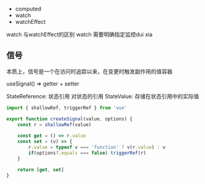 + computed
+ watch
+ watchEffect

watch 与watchEffect的区别
watch 需要明确指定监控dui xia



## 信号


本质上，信号是一个在访问时追踪以来，在变更时触发副作用的值容器

useSignal() => getter + setter


StateReference: 状态引用 对状态的引用
StateValue: 存储在状态引用中的实际值


```js
import { shallowRef, triggerRef } from 'vue'

export function createSignal(value, options) {
	const r = shallowRef(value)
	
	const get = () => r.value
	const set = (v) => {
		r.value = typeof v === 'function' ? v(r.value) : v
		if(options?.equals === false) triggerRef(r)
	}

	return [get, set]
}
```

